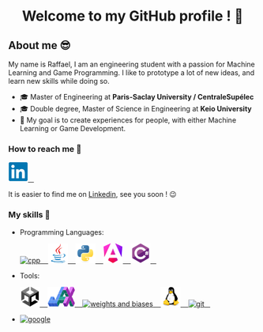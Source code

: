 <h1 align="center"> Welcome to my GitHub profile ! 🥳 </h1>

<!-- <p align="center" style="bold"> Looking for a position in Machine Learning applied to video games or in video game programming.</p> -->

## About me 😎
My name is Raffael, I am an engineering student with a passion for Machine Learning and Game Programming. I like to prototype a lot of new ideas, and learn new skills while doing so. 

- 🎓 Master of Engineering at **Paris-Saclay University / CentraleSupélec**
- 🎓 Double degree, Master of Science in Engineering at **Keio University**
- 🎯 My goal is to create experiences for people, with either Machine Learning or Game Development.

### How to reach me 💌

<p>
<a href="https://www.linkedin.com/in/raffaelbdl/" target="_blank" rel="noreferrer"> <img src="https://raw.githubusercontent.com/devicons/devicon/master/icons/linkedin/linkedin-original.svg" alt="linkedin" width="40" height="40"/> &nbsp&nbsp </a> 
</p>

It is easier to find me on [Linkedin](https://www.linkedin.com/in/raffaelbdl/), see you soon ! 😉

### My skills 🧠

- Programming Languages: 
    <p>
    <a href="https://isocpp.org/" target="_blank" rel="noreferrer"> <img src="https://upload.wikimedia.org/wikipedia/commons/1/18/ISO_C%2B%2B_Logo.svg" alt="cpp" width="40" height="40"/> &nbsp&nbsp </a>
    <a href="https://www.java.com/" target="_blank" rel="noreferrer"> <img src="https://raw.githubusercontent.com/devicons/devicon/refs/heads/master/icons/java/java-original.svg" alt="java" width="40" height="40"/> &nbsp&nbsp </a>
    <a href="https://www.python.org" target="_blank" rel="noreferrer"> <img src="https://raw.githubusercontent.com/devicons/devicon/master/icons/python/python-original.svg" alt="python" width="40" height="40"/> &nbsp&nbsp </a>
    <a href="https://angular.dev/" target="_blank" rel="noreferrer"> <img src="https://raw.githubusercontent.com/devicons/devicon/refs/heads/master/icons/angular/angular-original.svg" alt="angular" width="40" height="40"/> &nbsp&nbsp </a>
    <a href="https://dotnet.microsoft.com/en-us/languages/csharp" target="_blank" rel="noreferrer"> <img src="https://raw.githubusercontent.com/devicons/devicon/master/icons/csharp/csharp-original.svg" alt="csharp" width="40" height="40"/> &nbsp&nbsp </a>
    </p>

- Tools:
    <p>
    <a href="https://unity.com/" target="_blank" rel="noreferrer"> <img src="https://raw.githubusercontent.com/devicons/devicon/master/icons/unity/unity-original.svg" alt="unity" width="40" height="40" style="background-color:white;"/> &nbsp&nbsp </a>
    <a href="https://github.com/google/jax" target="_blank" rel="noreferrer"> <img src=https://raw.githubusercontent.com/google/jax/main/images/jax_logo_250px.png alt="AWS" width="55" height="40"/> &nbsp&nbsp </a>
    <a href="https://wandb.ai/site" target="_blank" rel="noreferrer"> <img src=https://site.wandb.ai/wp-content/uploads/2023/07/brand-logo.svg alt="weights and biases" width="40" height="40"/> &nbsp&nbsp </a>
    <a href="https://www.linux.org/" target="_blank" rel="noreferrer"> <img src="https://raw.githubusercontent.com/devicons/devicon/master/icons/linux/linux-original.svg" alt="linux" width="40" height="40"/> &nbsp&nbsp </a>
    <a href="https://git-scm.com/" target="_blank" rel="noreferrer"> <img src="https://www.vectorlogo.zone/logos/git-scm/git-scm-icon.svg" alt="git" width="40" height="40"/> &nbsp&nbsp </a>
    </p>

- <a href="https://www.google.com/search?q=dog&oq=dog&gs_lcrp=EgZjaHJvbWUyBggAEEUYOTIOCAEQIxgTGCcYgAQYigUyDggCECMYExgnGIAEGIoFMgcIAxAAGIAEMgcIBBAAGIAEMgYIBRBFGDwyBggGEEUYPTIGCAcQRRg80gEIMzgwM2owajSoAgCwAgA&sourceid=chrome&ie=UTF-8" target="_blank" rel="noreferrer"> <img src="https://lh3.googleusercontent.com/COxitqgJr1sJnIDe8-jiKhxDx1FrYbtRHKJ9z_hELisAlapwE9LUPh6fcXIfb5vwpbMl4xl9H9TRFPc5NOO8Sb3VSgIBrfRYvW6cUA" alt="google" width="40" height="40" style="background-color:white;"/> 

